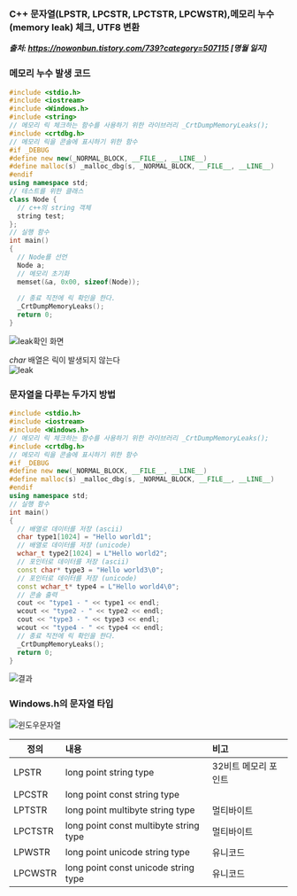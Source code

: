 ### C++ 문자열(LPSTR, LPCSTR, LPCTSTR, LPCWSTR),메모리 누수(memory leak) 체크, UTF8 변환    
***출처: https://nowonbun.tistory.com/739?category=507115 [명월 일지]***  

### 메모리 누수 발생 코드
```c++
#include <stdio.h>  
#include <iostream>
#include <Windows.h>
#include <string>
// 메모리 릭 체크하는 함수를 사용하기 위한 라이브러리 _CrtDumpMemoryLeaks();
#include <crtdbg.h>
// 메모리 릭을 콘솔에 표시하기 위한 함수
#if _DEBUG 
#define new new(_NORMAL_BLOCK, __FILE__, __LINE__) 
#define malloc(s) _malloc_dbg(s, _NORMAL_BLOCK, __FILE__, __LINE__) 
#endif
using namespace std;
// 테스트를 위한 클래스
class Node {
  // c++의 string 객체
  string test;
};
// 실행 함수
int main()
{
  // Node를 선언
  Node a;
  // 메모리 초기화
  memset(&a, 0x00, sizeof(Node));
  
  // 종료 직전에 릭 확인을 한다.
  _CrtDumpMemoryLeaks();
  return 0;
}
```
![leak확인 화면](https://t1.daumcdn.net/cfile/tistory/993207445E999C2F2C "leak확인 화면")  

*char* 배열은 릭이 발생되지 않는다  
![leak](https://t1.daumcdn.net/cfile/tistory/99BA43435E999C2F2F "leak발생되지 않음")  


### 문자열을 다루는 두가지 방법  
```c++
#include <stdio.h>  
#include <iostream>
#include <Windows.h>
// 메모리 릭 체크하는 함수를 사용하기 위한 라이브러리 _CrtDumpMemoryLeaks();
#include <crtdbg.h>
// 메모리 릭을 콘솔에 표시하기 위한 함수
#if _DEBUG 
#define new new(_NORMAL_BLOCK, __FILE__, __LINE__) 
#define malloc(s) _malloc_dbg(s, _NORMAL_BLOCK, __FILE__, __LINE__) 
#endif
using namespace std;
// 실행 함수
int main()
{
  // 배열로 데이터를 저장 (ascii)
  char type1[1024] = "Hello world1";
  // 배열로 데이터를 저장 (unicode)
  wchar_t type2[1024] = L"Hello world2";
  // 포인터로 데이터를 저장 (ascii)
  const char* type3 = "Hello world3\0";
  // 포인터로 데이터를 저장 (unicode)
  const wchar_t* type4 = L"Hello world4\0";
  // 콘솔 출력
  cout << "type1 - " << type1 << endl;
  wcout << "type2 - " << type2 << endl;
  cout << "type3 - " << type3 << endl;
  wcout << "type4 - " << type4 << endl;
  // 종료 직전에 릭 확인을 한다.
  _CrtDumpMemoryLeaks();
  return 0;
}
```
![결과](https://t1.daumcdn.net/cfile/tistory/99877C365E999C2F2B)   

### Windows.h의 문자열 타입
![윈도우문자열](https://t1.daumcdn.net/cfile/tistory/99C921345E999C2F30 "윈도우 문자열 타입")  

 정의 | 내용 | 비고 
---|:---|:---
LPSTR|long point string type | 32비트 메모리 포인트  
LPCSTR|long point const string type|
LPTSTR|long point multibyte string type|멀티바이트
LPCTSTR|long point const multibyte string type|멀티바이트
LPWSTR|long point unicode string type| 유니코드
LPCWSTR|long point const unicode string type| 유니코드




